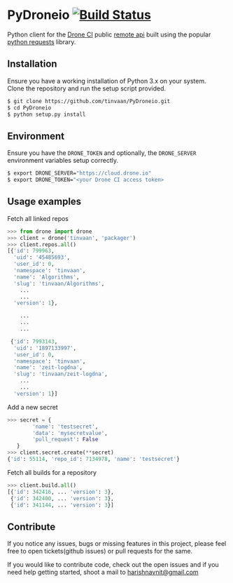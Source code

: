 # PyDroneio  [![Build Status](https://cloud.drone.io/api/badges/tinvaan/PyDroneio/status.svg)](https://cloud.drone.io/tinvaan/PyDroneio)
Python client for the [Drone CI](https://cloud.drone.io) public [remote api](https://readme.drone.io/api/overview/) built using the popular [python requests](https://pypi.org/project/requests/) library.

## Installation
Ensure you have a working installation of Python 3.x on your system.  
Clone the repository and run the setup script provided.
```bash
$ git clone https://github.com/tinvaan/PyDroneio.git
$ cd PyDroneio
$ python setup.py install
```

## Environment
Ensure you have the `DRONE_TOKEN` and optionally, the `DRONE_SERVER` environment variables setup correctly.
```bash
$ export DRONE_SERVER="https://cloud.drone.io"
$ export DRONE_TOKEN="<your Drone CI access token>
```

## Usage examples

Fetch all linked repos
```python
>>> from drone import drone
>>> client = drone('tinvaan', 'packager')
>>> client.repos.all()
[{'id': 799963,
  'uid': '45485693',
  'user_id': 0,
  'namespace': 'tinvaan',
  'name': 'Algorithms',
  'slug': 'tinvaan/Algorithms',
    ...
    ...
  'version': 1},

    ...
    ...
    ...

 {'id': 7993143,
  'uid': '1897133997',
  'user_id': 0,
  'namespace': 'tinvaan',
  'name': 'zeit-logdna',
  'slug': 'tinvaan/zeit-logdna',
    ...
    ...
  'version': 1}]

```

Add a new secret
```python
>>> secret = {
        'name': 'testsecret',
        'data': 'mysecretvalue',
        'pull_request': False
   }
>>> client.secret.create(**secret)
{'id': 55114, 'repo_id': 7134978, 'name': 'testsecret'}
```

Fetch all builds for a repository
```python
>>> client.build.all()
[{'id': 342416, ... 'version': 3},
 {'id': 342400, ... 'version': 3},
 {'id': 341144, ... 'version': 3}]

```

## Contribute
If you notice any issues, bugs or missing features in this project, please feel free to open tickets(github issues) or pull requests for the same.

If you would like to contribute code, check out the open issues and if you need help getting started, shoot a mail to harishnavnit@gmail.com 